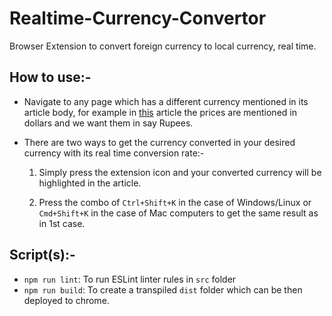 # Realtime-Currency-Convertor

Browser Extension to convert foreign currency to local currency, real time.

## How to use:-

- Navigate to any page which has a different currency mentioned in its article body, for example in [this](https://www.smartprix.com/bytes/samsung-galaxy-note-10-realme-5-pro-realme-5-mi-a3-launch-in-india-next-week-heres-what-to-expect/) article the prices are mentioned in dollars and we want them in say Rupees.

- There are two ways to get the currency converted in your desired currency with its real time conversion rate:- 
  1. Simply press the extension icon and your converted currency will be highlighted in the article.

  2. Press the combo of `Ctrl+Shift+K` in the case of Windows/Linux or `Cmd+Shift+K` in the case of Mac computers to get the same result as in 1st case.
  
## Script(s):-

- `npm run lint`: To run ESLint linter rules in `src` folder
- `npm run build`: To create a transpiled `dist` folder which can be then deployed to chrome.
